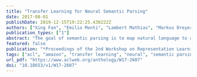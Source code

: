 ```yaml
---
title: "Transfer Learning for Neural Semantic Parsing"
date: 2017-08-01
publishDate: 2019-12-15T19:22:25.430222Z
authors: ["Xing Fan", "Emilio Monti", "Lambert Mathias", "Markus Dreyer"]
publication_types: ["1"]
abstract: "The goal of semantic parsing is to map natural language to a machine interpretable meaning representation language (MRL). One of the constraints that limits full exploration of deep learning technologies for semantic parsing is the lack of sufficient annotation training data. In this paper, we propose using sequence-to-sequence in a multi-task setup for semantic parsing with focus on transfer learning. We explore three multi-task architectures for sequence-to-sequence model and compare their performance with the independently trained model. Our experiments show that the multi-task setup aids transfer learning from an auxiliary task with large labeled data to the target task with smaller labeled data. We see an absolute accuracy gain ranging from 1.0% to 4.4% in in our in-house data set and we also see good gains ranging from 2.5% to 7.0% on the ATIS semantic parsing tasks with syntactic and semantic auxiliary tasks."
featured: false
publication: "*Proceedings of the 2nd Workshop on Representation Learning for NLP at ACL*"
tags: ["acl", "amazon", "transfer learning", "neural", "semantic parsing"]
url_pdf: "https://www.aclweb.org/anthology/W17-2607"
doi: "10.18653/v1/W17-2607"
---
```


